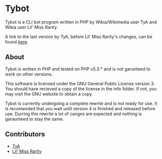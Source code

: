 # Tybot

Tybot is a CLI bot program written in PHP by Wikia/Wikimedia user TyA and Wikia user Lil' Miss Rarity.

A link to the last version by TyA, before Lil' Miss Rarity's changes, can be found [here](https://github.com/ty-a/tybot/tree/6fb67f27b29cb2c13d58fc2aba61bae65d01c5f1).

## About

Tybot is written in PHP and tested on PHP v5.3.* and is not garunteed to work on other versions.

This software is licensed under the GNU General Public License version 3. You should have recieved a copy of the license in the info folder. If not, you may visit the GNU website to obtain a copy.

Tybot is currently undergoing a complete rewrite and is not ready for use. It is recomended that you wait until version 4 is finished and released before use. Durring this rewrite a lot of canges are expected and nothing is garaunteed to stay the same.

## Contributors
* [TyA](http://community.wikia.com/wiki/User:TyA)
* [Lil' Miss Rarity](http://community.wikia.com/wiki/User:Lil'_Miss_Rarity)
